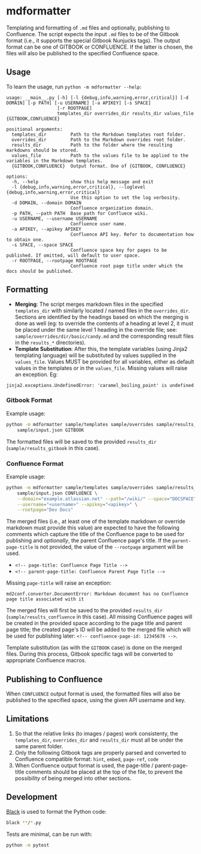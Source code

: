 # mdformatter

Templating and formatting of `.md` files and optionally, publishing to Confluence. The script expects the input `.md` files to be of the Gitbook format (i.e., it supports the special Gitbook Nunjucks tags). The output format can be one of GITBOOK or CONFLUENCE. If the latter is chosen, the files will also be published to the specified Confluence space.

## Usage

To learn the usage, run `python -m mdformatter --help`:

```
usage: __main__.py [-h] [-l {debug,info,warning,error,critical}] [-d DOMAIN] [-p PATH] [-u USERNAME] [-a APIKEY] [-s SPACE]
                   [-r ROOTPAGE]
                   templates_dir overrides_dir results_dir values_file {GITBOOK,CONFLUENCE}

positional arguments:
  templates_dir         Path to the Markdown templates root folder.
  overrides_dir         Path to the Markdown overrides root folder.
  results_dir           Path to the folder where the resulting markdowns should be stored.
  values_file           Path to the values file to be applied to the variables in the Markdown templates.
  {GITBOOK,CONFLUENCE}  Output format. One of {GITBOOK, CONFLUENCE}

options:
  -h, --help            show this help message and exit
  -l {debug,info,warning,error,critical}, --loglevel {debug,info,warning,error,critical}
                        Use this option to set the log verbosity.
  -d DOMAIN, --domain DOMAIN
                        Confluence organization domain.
  -p PATH, --path PATH  Base path for Confluece wiki.
  -u USERNAME, --username USERNAME
                        Confluence user name.
  -a APIKEY, --apikey APIKEY
                        Confluence API key. Refer to documentation how to obtain one.
  -s SPACE, --space SPACE
                        Confluence space key for pages to be published. If omitted, will default to user space.
  -r ROOTPAGE, --rootpage ROOTPAGE
                        Confluence root page title under which the docs should be published.
```

## Formatting

* **Merging**: The script merges markdown files in the specified `templates_dir` with similarly located / named files in the `overrides_dir`. Sections are identified by the headings based on which the merging is done as well (eg: to override the contents of a heading at level 2, it must be placed under the same level 1 heading in the override file; see: `sample/overrides/dir/basic/candy.md` and the corresponding result files in the `results_*` directories).
* **Template Substitution**: After this, the template variables (using Jinja2 templating language) will be substituted by values supplied in the `values_file`. Values MUST be provided for all variables, either as default values in the templates or in the `values_file`. Missing values will raise an exception. Eg:

```
jinja2.exceptions.UndefinedError: 'caramel_boiling_point' is undefined
```

### Gitbook Format

Example usage:

```sh
python -m mdformatter sample/templates sample/overrides sample/results_gitbook \
    sample/input.json GITBOOK
```

The formatted files will be saved to the provided `results_dir` (`sample/results_gitbook` in this case).

### Confluence Format

Example usage:

```sh
python -m mdformatter sample/templates sample/overrides sample/results_confluence \
    sample/input.json CONFLUENCE \
    --domain="example.atlassian.net" --path="/wiki/" --space="DOCSPACE" \
    --username="<username>" --apikey="<apikey>" \
    --rootpage="Dev Docs"
```

The merged files (i.e., at least one of the template markdown or override markdown must provide this value) are expected to have the following comments which capture the title of the Confluence page to be used for publishing and _optionally_, the parent Confluence page's title. If the `parent-page-title` is not provided, the value of the `--rootpage` argument will be used.
* `<!-- page-title: Confluence Page Title -->`
* `<!-- parent-page-title: Confluence Parent Page Title -->`

Missing `page-title` will raise an exception:

```
md2conf.converter.DocumentError: Markdown document has no Confluence page title associated with it
```

The merged files will first be saved to the provided `results_dir` (`sample/results_confluence` in this case). All missing Confluence pages will be created in the provided space according to the page title and parent page title; the created page's ID will be added to the merged file which will be used for publishing later: `<!-- confluence-page-id: 12345678 -->`.

Template substitution (as with the `GITBOOK` case) is done on the merged files. During this process, Gitbook specific tags will be converted to appropriate Confluence macros.

## Publishing to Confluence

When `CONFLUENCE` output format is used, the formatted files will also be published to the specified space, using the given API username and key.

## Limitations

1. So that the relative links (to images / pages) work consistenty, the `templates_dir`, `overrides_dir` and `results_dir` must all be under the same parent folder.
2. Only the following Gitbook tags are properly parsed and converted to Confluence compatible format: `hint`, `embed`, `page-ref`, `code`
3. When Confluence output format is used, the page-title / parent-page-title comments should be placed at the top of the file, to prevent the possibility of being merged into other sections.

## Development

[Black](https://github.com/psf/black) is used to format the Python code:

```sh
black **/*.py
```

Tests are minimal, can be run with:

```sh
python -m pytest
```
